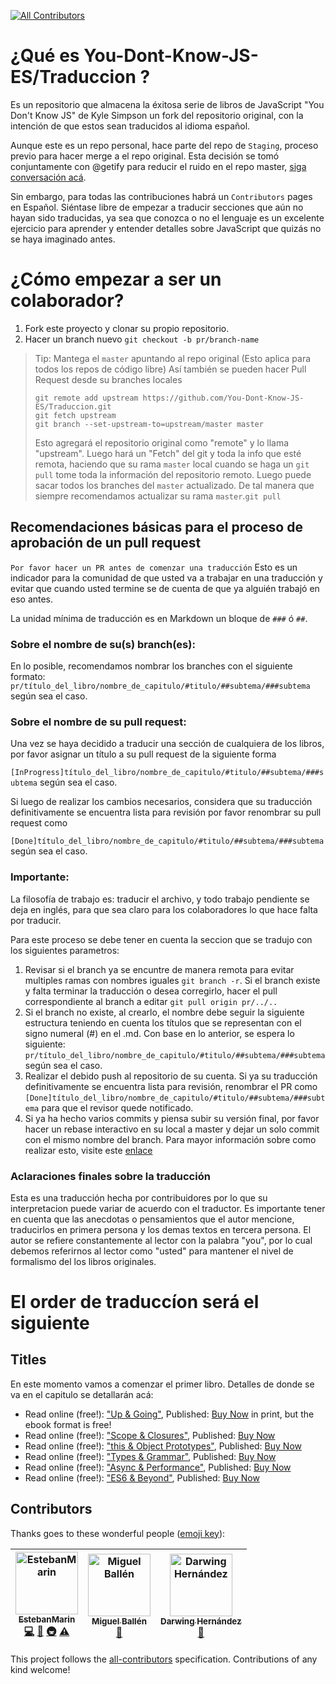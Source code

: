 
[![All Contributors](https://img.shields.io/badge/all_contributors-3-orange.svg?style=flat-square)](#contributors)
# ¿Qué es You-Dont-Know-JS-ES/Traduccion ?

Es un repositorio que almacena la éxitosa serie de libros de JavaScript "You Don't Know JS" de Kyle Simpson un fork del repositorio original, con la intención de que estos sean traducidos al idioma español.

Aunque este es un repo personal, hace parte del repo de `Staging`, proceso previo para hacer merge a el repo original. Esta decisión se tomó conjuntamente con @getify para reducir el ruido en el repo master, [siga conversación acá](https://github.com/getify/You-Dont-Know-JS/pull/1378).

Sin embargo, para todas las contribuciones habrá un `Contributors` pages en Español. Siéntase libre de empezar a traducir secciones que aún no hayan sido traducidas, ya sea que conozca o no el lenguaje es un excelente ejercicio para aprender y entender detalles sobre JavaScript que quizás no se haya imaginado antes.

# ¿Cómo empezar a ser un colaborador?

1. Fork este proyecto y clonar su propio repositorio.
2. Hacer un branch nuevo `git checkout -b pr/branch-name`

> Tip: Mantega el `master` apuntando al repo original (Esto aplica para todos los repos de código libre)
> Así también se pueden hacer Pull Request desde su branches locales
>
> ```
> git remote add upstream https://github.com/You-Dont-Know-JS-ES/Traduccion.git
> git fetch upstream
> git branch --set-upstream-to=upstream/master master
> ```
>
> Esto agregará el repositorio original como "remote" y lo llama "upstream". Luego
> hará un "Fetch" del git y toda la info que esté remota, haciendo que su rama `master`
> local cuando se haga un `git pull` tome toda la información del repositorio remoto.
> Luego puede sacar todos los branches del `master` actualizado.
> De tal manera que siempre recomendamos actualizar su rama `master`.`git pull`

## Recomendaciones básicas para el proceso de aprobación de un pull request

`Por favor hacer un PR antes de comenzar una traducción` Esto es un indicador para la comunidad de que usted va a trabajar en una traducción y evitar que cuando usted termine se de cuenta de que ya alguién trabajó en eso antes.

La unidad mínima de traducción es en Markdown un bloque de `###` ó `##`.

### Sobre el nombre de su(s) branch(es):

En lo posible, recomendamos nombrar los branches con el siguiente formato: 
  `pr/título_del_libro/nombre_de_capitulo/#titulo/##subtema/###subtema` según sea el caso. 

### Sobre el nombre de su pull request: 

 Una vez se haya decidido a traducir una sección de cualquiera de los libros, por favor asignar un título a su pull request de la siguiente forma
 
  `[InProgress]título_del_libro/nombre_de_capitulo/#titulo/##subtema/###subtema` según sea el caso. 

Si luego de realizar los cambios necesarios, considera que su traducción definitivamente se encuentra lista para revisión por favor renombrar su pull request como
  
  `[Done]título_del_libro/nombre_de_capitulo/#titulo/##subtema/###subtema` según sea el caso.

### Importante: 

La filosofía de trabajo es: traducir el archivo, y todo trabajo pendiente se deja en inglés, para que sea claro para los colaboradores lo que hace falta por traducir.

Para este proceso se debe tener en cuenta la seccion que se tradujo con los siguientes parametros:

1. Revisar si el branch ya se encuntre de manera remota para evitar multiples ramas con nombres iguales `git branch -r`. Si el branch existe y falta terminar la traducción o desea corregirlo, hacer el pull correspondiente al branch a editar `git pull origin pr/../..`
2. Si el branch no existe, al crearlo, el nombre debe seguir la siguiente estructura teniendo en cuenta los títulos que se representan con el signo numeral (#) en el .md. Con base en lo anterior, se espera lo siguiente: `pr/título_del_libro/nombre_de_capitulo/#titulo/##subtema/###subtema` según sea el caso.
3. Realizar el debido push al repositorio de su cuenta. Si ya su traducción definitivamente se encuentra lista para revisión, renombrar  el PR como `[Done]título_del_libro/nombre_de_capitulo/#titulo/##subtema/###subtema` para que el revisor quede notificado.
4. Si ya ha hecho varios commits y piensa subir su versión final, por favor hacer un rebase interactivo en su local a master y dejar un solo commit con el mismo nombre del branch. Para mayor información sobre como realizar esto, visite este [enlace](https://www.atlassian.com/git/tutorials/rewriting-history/git-rebase)

### Aclaraciones finales sobre la traducción

Esta es una traducción hecha por contribuidores por lo que su interpretacion puede variar de acuerdo con el traductor. Es importante tener en cuenta que las anecdotas o pensamientos que el autor mencione, traducirlos en primera persona y los demas textos en tercera persona. El autor se refiere constantemente al lector con la palabra "you", por lo cual debemos referirnos al lector como "usted" para mantener el nivel de formalismo del los libros originales.

# El order de traduccíon será el siguiente

## Titles

En este momento vamos a comenzar el primer libro. Detalles de donde se va en el capitulo se detallarán acá:

- Read online (free!): ["Up & Going"](up%20&%20going/README.md#you-dont-know-js-up--going), Published: [Buy Now](http://www.ebooks.com/1993212/you-don-t-know-js-up-going/simpson-kyle/) in print, but the ebook format is free!
- Read online (free!): ["Scope & Closures"](scope%20&%20closures/README.md#you-dont-know-js-scope--closures), Published: [Buy Now](http://www.ebooks.com/1647631/you-don-t-know-js-scope-closures/simpson-kyle/)
- Read online (free!): ["this & Object Prototypes"](this%20&%20object%20prototypes/README.md#you-dont-know-js-this--object-prototypes), Published: [Buy Now](http://www.ebooks.com/1734321/you-don-t-know-js-this-object-prototypes/simpson-kyle/)
- Read online (free!): ["Types & Grammar"](types%20&%20grammar/README.md#you-dont-know-js-types--grammar), Published: [Buy Now](http://www.ebooks.com/1935541/you-don-t-know-js-types-grammar/simpson-kyle/)
- Read online (free!): ["Async & Performance"](async%20&%20performance/README.md#you-dont-know-js-async--performance), Published: [Buy Now](http://www.ebooks.com/1977375/you-don-t-know-js-async-performance/simpson-kyle/)
- Read online (free!): ["ES6 & Beyond"](es6%20&%20beyond/README.md#you-dont-know-js-es6--beyond), Published: [Buy Now](http://www.ebooks.com/2481820/you-don-t-know-js-es6-beyond/simpson-kyle/)

## Contributors


Thanks goes to these wonderful people ([emoji key](https://github.com/all-contributors/all-contributors#emoji-key)):

<!-- ALL-CONTRIBUTORS-LIST:START - Do not remove or modify this section -->
<!-- prettier-ignore -->
| [<img src="https://avatars3.githubusercontent.com/u/13613037?v=4" width="100px;" alt="EstebanMarin"/><br /><sub><b>EstebanMarin</b></sub>](https://github.com/EstebanMarin)<br />[💻](https://github.com/You-Dont-Know-JS-ES/Traduccion/commits?author=EstebanMarin "Code") [📖](https://github.com/You-Dont-Know-JS-ES/Traduccion/commits?author=EstebanMarin "Documentation") [🚇](#infra-EstebanMarin "Infrastructure (Hosting, Build-Tools, etc)") [⚠️](https://github.com/You-Dont-Know-JS-ES/Traduccion/commits?author=EstebanMarin "Tests") | [<img src="https://avatars2.githubusercontent.com/u/7406472?v=4" width="100px;" alt="Miguel Ballén"/><br /><sub><b>Miguel Ballén</b></sub>](https://github.com/mballeng91)<br />[📖](https://github.com/You-Dont-Know-JS-ES/Traduccion/commits?author=mballeng91 "Documentation") | [<img src="https://avatars0.githubusercontent.com/u/1877244?v=4" width="100px;" alt="Darwing Hernández"/><br /><sub><b>Darwing Hernández</b></sub>](https://github.com/Zenfeuer)<br />[📖](https://github.com/You-Dont-Know-JS-ES/Traduccion/commits?author=Zenfeuer "Documentation") |
| :---: | :---: | :---: |
<!-- ALL-CONTRIBUTORS-LIST:END -->

This project follows the [all-contributors](https://github.com/all-contributors/all-contributors) specification. Contributions of any kind welcome!
